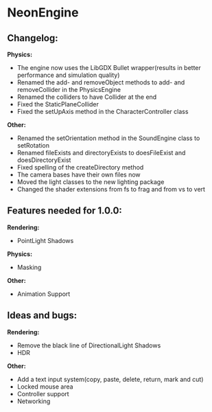 # NeonEngine

## Changelog:

**Physics:**
- The engine now uses the LibGDX Bullet wrapper(results in better performance and simulation quality)
- Renamed the add- and removeObject methods to add- and removeCollider in the PhysicsEngine
- Renamed the colliders to have Collider at the end
- Fixed the StaticPlaneCollider
- Fixed the setUpAxis method in the CharacterController class

**Other:**
- Renamed the setOrientation method in the SoundEngine class to setRotation
- Renamed fileExists and directoryExists to doesFileExist and doesDirectoryExist
- Fixed spelling of the createDirectory method
- The camera bases have their own files now
- Moved the light classes to the new lighting package
- Changed the shader extensions from fs to frag and from vs to vert

## Features needed for 1.0.0:

**Rendering:**
- PointLight Shadows

**Physics:**
- Masking

**Other:**
- Animation Support

## Ideas and bugs:

**Rendering:**
- Remove the black line of DirectionalLight Shadows
- HDR

**Other:**
- Add a text input system(copy, paste, delete, return, mark and cut)
- Locked mouse area
- Controller support
- Networking